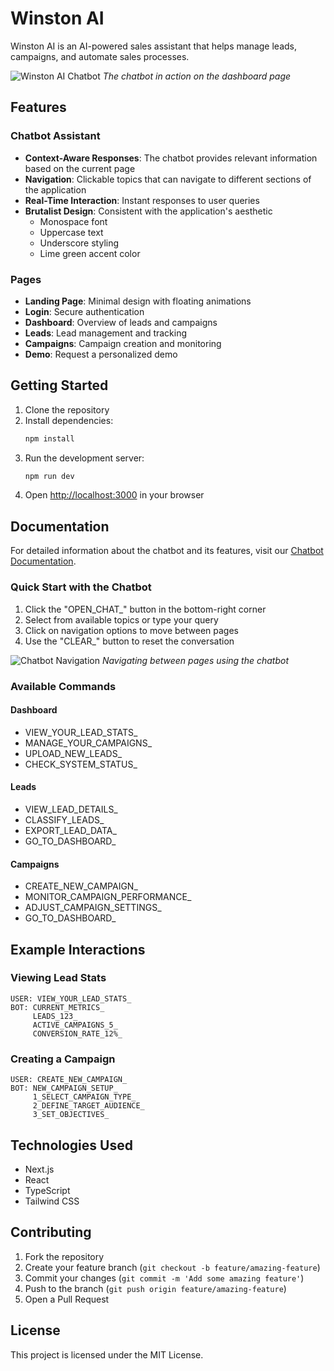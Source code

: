 # Winston AI

Winston AI is an AI-powered sales assistant that helps manage leads, campaigns, and automate sales processes.

![Winston AI Chatbot](public/chatbot-screenshot.png)
*The chatbot in action on the dashboard page*

## Features

### Chatbot Assistant
- **Context-Aware Responses**: The chatbot provides relevant information based on the current page
- **Navigation**: Clickable topics that can navigate to different sections of the application
- **Real-Time Interaction**: Instant responses to user queries
- **Brutalist Design**: Consistent with the application's aesthetic
  - Monospace font
  - Uppercase text
  - Underscore styling
  - Lime green accent color

### Pages
- **Landing Page**: Minimal design with floating animations
- **Login**: Secure authentication
- **Dashboard**: Overview of leads and campaigns
- **Leads**: Lead management and tracking
- **Campaigns**: Campaign creation and monitoring
- **Demo**: Request a personalized demo

## Getting Started

1. Clone the repository
2. Install dependencies:
   ```bash
   npm install
   ```
3. Run the development server:
   ```bash
   npm run dev
   ```
4. Open [http://localhost:3000](http://localhost:3000) in your browser

## Documentation

For detailed information about the chatbot and its features, visit our [Chatbot Documentation](/docs/chatbot).

### Quick Start with the Chatbot

1. Click the "OPEN_CHAT_" button in the bottom-right corner
2. Select from available topics or type your query
3. Click on navigation options to move between pages
4. Use the "CLEAR_" button to reset the conversation

![Chatbot Navigation](public/chatbot-navigation.png)
*Navigating between pages using the chatbot*

### Available Commands

#### Dashboard
- VIEW_YOUR_LEAD_STATS_
- MANAGE_YOUR_CAMPAIGNS_
- UPLOAD_NEW_LEADS_
- CHECK_SYSTEM_STATUS_

#### Leads
- VIEW_LEAD_DETAILS_
- CLASSIFY_LEADS_
- EXPORT_LEAD_DATA_
- GO_TO_DASHBOARD_

#### Campaigns
- CREATE_NEW_CAMPAIGN_
- MONITOR_CAMPAIGN_PERFORMANCE_
- ADJUST_CAMPAIGN_SETTINGS_
- GO_TO_DASHBOARD_

## Example Interactions

### Viewing Lead Stats
```
USER: VIEW_YOUR_LEAD_STATS_
BOT: CURRENT_METRICS_
     LEADS_123_
     ACTIVE_CAMPAIGNS_5_
     CONVERSION_RATE_12%_
```

### Creating a Campaign
```
USER: CREATE_NEW_CAMPAIGN_
BOT: NEW_CAMPAIGN_SETUP_
     1_SELECT_CAMPAIGN_TYPE_
     2_DEFINE_TARGET_AUDIENCE_
     3_SET_OBJECTIVES_
```

## Technologies Used

- Next.js
- React
- TypeScript
- Tailwind CSS

## Contributing

1. Fork the repository
2. Create your feature branch (`git checkout -b feature/amazing-feature`)
3. Commit your changes (`git commit -m 'Add some amazing feature'`)
4. Push to the branch (`git push origin feature/amazing-feature`)
5. Open a Pull Request

## License

This project is licensed under the MIT License.
